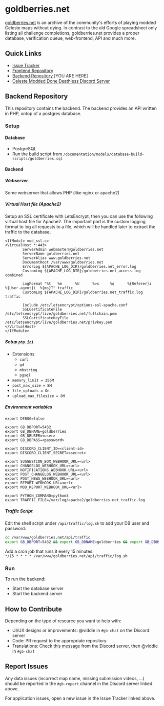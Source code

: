 # goldberries.net

[goldberries.net](https://goldberries.net) is an archive of the community's efforts of playing modded Celeste maps without dying. In contrast to the old Google spreadsheet only listing all challenge completions, goldberries.net provides a proper database, verification queue, web-frontend, API and much more.

## Quick Links

- [Issue Tracker](https://github.com/yoshiyoshyosh/goldberries/issues)
- [Frontend Repository](https://github.com/viddie/goldberries-frontend)
- [Backend Repository](https://github.com/viddie/goldberries-backend) [YOU ARE HERE]
- [Celeste Modded Done Deathless Discord Server](https://discord.gg/GeJvmMycaC)

## Backend Repository

This repository contains the backend. The backend provides an API written in PHP, ontop of a postgres database.

### Setup

#### Database

- PostgreSQL
- Run the build script from `/documentation/models/database-build-scripts/goldberries.sql`

#### Backend

##### Webserver

Some webserver that allows PHP (like nginx or apache2)

##### Virtual Host file (Apache2)

Setup an SSL certificate with LetsEncrypt, then you can use the following virtual host file for Apache2. The important part is the custom logging format to log all requests to a file, which will be handled later to extract the traffic to the database.

```
<IfModule mod_ssl.c>
<VirtualHost *:443>
        ServerAdmin webmaster@goldberries.net
        ServerName goldberries.net
        ServerAlias www.goldberries.net
        DocumentRoot /var/www/goldberries.net
        ErrorLog ${APACHE_LOG_DIR}/goldberries.net_error.log
        CustomLog ${APACHE_LOG_DIR}/goldberries.net_access.log combined

        LogFormat "%t   %m      %U      %>s     %q      %{Referer}i     %{User-agent}i  %{ms}T" traffic
        CustomLog ${APACHE_LOG_DIR}/goldberries.net_traffic.log traffic

        Include /etc/letsencrypt/options-ssl-apache.conf
        SSLCertificateFile /etc/letsencrypt/live/goldberries.net/fullchain.pem
        SSLCertificateKeyFile /etc/letsencrypt/live/goldberries.net/privkey.pem
</VirtualHost>
</IfModule>
```

##### Setup `php.ini`

- Extensions:
  - `curl`
  - `gd`
  - `mbstring`
  - `pgsql`
- `memory_limit = 256M`
- `post_max_size = 8M`
- `file_uploads = On`
- `upload_max_filesize = 8M`

##### Environment variables

```
export DEBUG=false

export GB_DBPORT=5432
export GB_DBNAME=goldberries
export GB_DBUSER=<user>
export GB_DBPASS=<password>

export DISCORD_CLIENT_ID=<client-id>
export DISCORD_CLIENT_SECRET=<secret>

export SUGGESTION_BOX_WEBHOOK_URL=<url>
export CHANGELOG_WEBHOOK_URL=<url>
export NOTIFICATIONS_WEBHOOK_URL=<url>
export POST_CHANGELOG_WEBHOOK_URL=<url>
export POST_NEWS_WEBHOOK_URL=<url>
export REPORT_WEBHOOK_URL=<url>
export MOD_REPORT_WEBHOOK_URL=<url>

export PYTHON_COMMAND=python3
export TRAFFIC_FILE=/var/log/apache2/goldberries.net_traffic.log
```

##### Traffic Script

Edit the shell script under `/api/traffic/log.sh` to add your DB user and password:

```sh
cd /var/www/goldberries.net/api/traffic
export GB_DBPORT=5432 && export GB_DBNAME=goldberries && export GB_DBUSER=<user> && export GB_DBPASS=<password> && export TRAFFIC_FILE=/var/log/apache2/goldberries.net_traffic.log && php log_traffic.php
```

Add a cron job that runs it every 15 minutes:  
`*/15 * * * * /var/www/goldberries.net/api/traffic/log.sh`

### Run

To run the backend:

- Start the database server
- Start the backend server

## How to Contribute

Depending on the type of resource you want to help with:

- UI/UX designs or improvements: @viddie in `#gb-chat` on the Discord server
- Code: PR request to the appropriate repository
- Translations: Check [this message](https://discord.com/channels/790156040653897749/1269306272776458321/1369597085090844803) from the Discord server, then @viddie in `#gb-chat`

## Report Issues

Any data issues (incorrect map name, missing submission videos, ...) should be reported in the `#gb-report` channel in the Discord server linked above.

For application issues, open a new issue in the Issue Tracker linked above.
